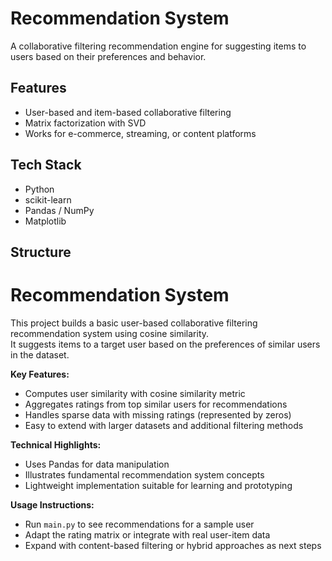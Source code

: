 # Recommendation System

A collaborative filtering recommendation engine for suggesting items to users based on their preferences and behavior.

## Features
- User-based and item-based collaborative filtering
- Matrix factorization with SVD
- Works for e-commerce, streaming, or content platforms

## Tech Stack
- Python
- scikit-learn
- Pandas / NumPy
- Matplotlib

## Structure
# Recommendation System

This project builds a basic user-based collaborative filtering recommendation system using cosine similarity.  
It suggests items to a target user based on the preferences of similar users in the dataset.

**Key Features:**
- Computes user similarity with cosine similarity metric
- Aggregates ratings from top similar users for recommendations
- Handles sparse data with missing ratings (represented by zeros)
- Easy to extend with larger datasets and additional filtering methods

**Technical Highlights:**
- Uses Pandas for data manipulation
- Illustrates fundamental recommendation system concepts
- Lightweight implementation suitable for learning and prototyping

**Usage Instructions:**
- Run `main.py` to see recommendations for a sample user
- Adapt the rating matrix or integrate with real user-item data
- Expand with content-based filtering or hybrid approaches as next steps
